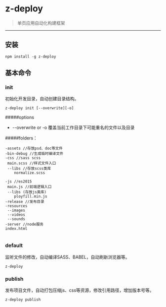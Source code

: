 # z-deploy
>单页应用自动化构建框架

***

## 安装

```
npm install -g z-deploy
```

## 基本命令

### init
初始化开发目录，自动创建目录结构。

```
z-deploy init [--overwrite][-o]
```
#####options
* --overwrite or -o 覆盖当前工作目录下可能重名的文件以及目录

#####folders：

```
-assets //存放psd、doc等文件
-bin-debug //生成临时编译文件
-css //sass scss
 main.scss //样式文件入口
 --libs //存放scss类库
 	normalize.scss 

-js //es2015
 main.js //前端逻辑入口
 --libs (存放js类库)
 	ployfill.min.js
-release //发布目录
-resources
 --images
 --videos
 --sounds
-server //node服务
index.html 
  	 
```


### default
监听文件的修改，自动编译SASS、BABEL，自动刷新浏览器等。

```
z-deploy 
```


### publish
发布项目文件，自动打包压缩js、css等资源，修改引用路径，增加版本号等。

```
z-deploy publish
```





